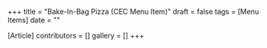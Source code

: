 +++
title = "Bake-In-Bag Pizza (CEC Menu Item)"
draft = false
tags = [Menu Items]
date = ""

[Article]
contributors = []
gallery = []
+++